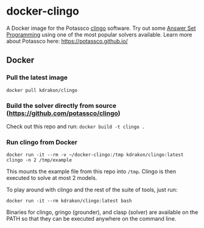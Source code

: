 # docker-clingo
A Docker image for the Potassco [clingo](https://github.com/potassco/clingo) software. Try out some [Answer Set Programming](https://en.wikipedia.org/wiki/Answer_set_programming) using one of the most popular solvers available. Learn more about Potassco here: https://potassco.github.io/

## Docker
### Pull the latest image
`docker pull kdrakon/clingo`

### Build the solver directly from source (https://github.com/potassco/clingo)
Check out this repo and run: `docker build -t clingo .`

### Run clingo from Docker
`docker run -it --rm -v ~/docker-clingo:/tmp kdrakon/clingo:latest clingo -n 2 /tmp/example`

This mounts the example file from this repo into `/tmp`. Clingo is then executed to solve at most 2 models. 

To play around with clingo and the rest of the suite of tools, just run:

`docker run -it --rm kdrakon/clingo:latest bash`

Binaries for clingo, gringo (grounder), and clasp (solver) are available on the PATH so that they can be executed anywhere on the command line.
